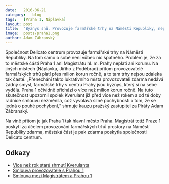 ```yaml
---
date:	2016-06-21
category:	blog
tags:	[Praha 1, Náplavka]
layout:	post
title:	"Byznys snů. Provozuje farmářské trhy na Náměstí Republiky, neplatí za to nic" 
image:	posts/praha1.png
author:	Adam Zábranský
---
```


Společnost Delicato centrum provozuje farmářské trhy na Náměstí Republiky. Na tom samo o sobě není vůbec nic špatného. Problém je, že za to městské části Praha 1 ani Magistrátu hl. m. Prahy neplatí ani korunu. Na jiných místech (Náplavka, Jiřího z Poděbrad) přitom provozovatelé farmářských trhů platí přes milion korun ročně, a to tam trhy nejsou zdaleka tak časté. „Přenechání takto lukrativního místa provozovateli zdarma nedává žádný smysl, farmářské trhy v centru Prahy jsou byznys, který si na sebe vydělá. Praha 1 očividně přichází o více než milion korun ročně. Na tuto skutečnost upozornil spolek Kverulant již před více než rokem a od té doby radnice smlouvu nezměnila, což vyvolává silné pochybnosti o tom, že se jedná o pouhé pochybení,“ shrnuje kauzu pražský zastupitel za Piráty Adam Zábranský.

Na vině přitom je jak Praha 1 tak hlavní město Praha. Magistrát totiž Praze 1 poskytl za účelem provozování farmářských trhů prostory na Náměstí Republiky zdarma, městská část je pak zdarma poskytla společnosti Delicato centrum.

## Odkazy

* [Více než rok staré shrnutí Kverulanta](http://www.kverulant.org/kauza/prazsky-byznys-s-farmari)
* [Smlouva provozovatele s Prahou 1](https://github.com/pirati-cz/KlubPraha/tree/master/spisy/2016/098-farmarske-trhy-praha-1/02-odpoved)
* [Smlouva mezi Magistrátem a Prahou 1](https://github.com/pirati-cz/KlubPraha/tree/master/spisy/2016/098-farmarske-trhy-praha-1/06-odpoved-mhmp)
